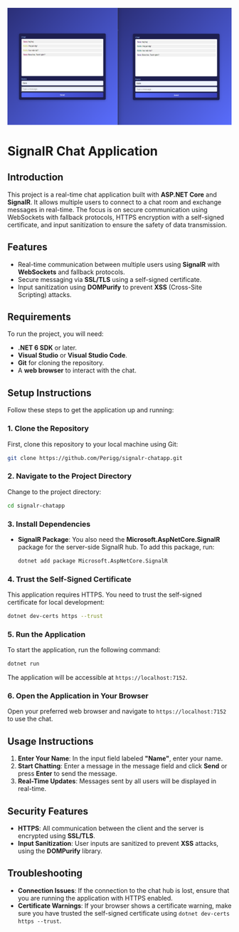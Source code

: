 ![Picture of chatfunction](https://github.com/Perigg/signalr-chatapp/blob/master/signalrchat.png)



# SignalR Chat Application

## Introduction
This project is a real-time chat application built with **ASP.NET Core** and **SignalR**. It allows multiple users to connect to a chat room and exchange messages in real-time. The focus is on secure communication using WebSockets with fallback protocols, HTTPS encryption with a self-signed certificate, and input sanitization to ensure the safety of data transmission.

## Features
- Real-time communication between multiple users using **SignalR** with **WebSockets** and fallback protocols.
- Secure messaging via **SSL/TLS** using a self-signed certificate.
- Input sanitization using **DOMPurify** to prevent **XSS** (Cross-Site Scripting) attacks.

## Requirements
To run the project, you will need:
- **.NET 6 SDK** or later.
- **Visual Studio** or **Visual Studio Code**.
- **Git** for cloning the repository.
- A **web browser** to interact with the chat.

## Setup Instructions
Follow these steps to get the application up and running:

### 1. Clone the Repository
First, clone this repository to your local machine using Git:
```sh
git clone https://github.com/Perigg/signalr-chatapp.git
```

### 2. Navigate to the Project Directory
Change to the project directory:
```sh
cd signalr-chatapp
```

### 3. Install Dependencies

- **SignalR Package**: You also need the **Microsoft.AspNetCore.SignalR** package for the server-side SignalR hub. To add this package, run:
  ```sh
  dotnet add package Microsoft.AspNetCore.SignalR
  ```

### 4. Trust the Self-Signed Certificate
This application requires HTTPS. You need to trust the self-signed certificate for local development:
```sh
dotnet dev-certs https --trust
```

### 5. Run the Application
To start the application, run the following command:
```sh
dotnet run
```
The application will be accessible at `https://localhost:7152`.

### 6. Open the Application in Your Browser
Open your preferred web browser and navigate to `https://localhost:7152` to use the chat.

## Usage Instructions
1. **Enter Your Name**: In the input field labeled **"Name"**, enter your name.
2. **Start Chatting**: Enter a message in the message field and click **Send** or press **Enter** to send the message.
3. **Real-Time Updates**: Messages sent by all users will be displayed in real-time.

## Security Features
- **HTTPS**: All communication between the client and the server is encrypted using **SSL/TLS**.
- **Input Sanitization**: User inputs are sanitized to prevent **XSS** attacks, using the **DOMPurify** library.

## Troubleshooting
- **Connection Issues**: If the connection to the chat hub is lost, ensure that you are running the application with HTTPS enabled.
- **Certificate Warnings**: If your browser shows a certificate warning, make sure you have trusted the self-signed certificate using `dotnet dev-certs https --trust`.
